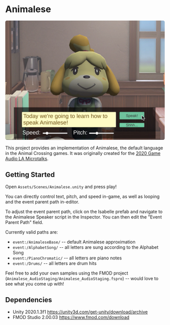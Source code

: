 Animalese
========

<img src="Today.png" width="506" alt="Today we're going to learn how to speak Animalese!">

This project provides an implementation of Animalese, the default language in the Animal Crossing games. It was originally created for the [2020 Game Audio LA Microtalks](https://www.twitch.tv/gameaudiola). 

## Getting Started
Open `Assets/Scenes/Animalese.unity` and press play!

You can directly control text, pitch, and speed in-game, as well as looping and the event parent path in-editor.

To adjust the event parent path, click on the Isabelle prefab and navigate to the Animalese Speaker script in the Inspector. You can then edit the "Event Parent Path" field.

Currently valid paths are:
- `event:/AnimaleseBase/` -- default Animalese approximation
- `event:/AlphabetSong/` -- all letters are sung according to the Alphabet Song
- `event:/PianoChromatic/` -- all letters are piano notes
- `event:/Drums/` -- all letters are drum hits

Feel free to add your own samples using the FMOD project (`Animalese_AudioStaging/Animalese_AudioStaging.fspro`) -- would love to see what you come up with!

## Dependencies
- Unity 2020.1.3f1 https://unity3d.com/get-unity/download/archive
- FMOD Studio 2.00.03 https://www.fmod.com/download